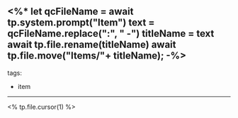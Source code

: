 <%* 
let qcFileName = await tp.system.prompt("Item")
text = qcFileName.replace(":", " -")
titleName = text
await tp.file.rename(titleName) 
await tp.file.move("Items/"+ titleName);
-%>
---
tags:
- item
---

<% tp.file.cursor(1) %>
